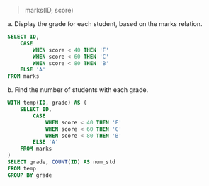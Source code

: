 > marks(ID, score)

a. Display the grade for each student, based on the marks relation.

```SQL
SELECT ID, 
    CASE
        WHEN score < 40 THEN 'F' 
        WHEN score < 60 THEN 'C'
        WHEN score < 80 THEN 'B'
    ELSE 'A'
FROM marks
```
b. Find the number of students with each grade.

```SQL
WITH temp(ID, grade) AS (
    SELECT ID, 
        CASE
            WHEN score < 40 THEN 'F' 
            WHEN score < 60 THEN 'C'
            WHEN score < 80 THEN 'B'
        ELSE 'A'
    FROM marks
)
SELECT grade, COUNT(ID) AS num_std
FROM temp
GROUP BY grade
```